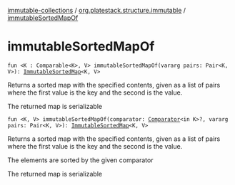 [immutable-collections](../index.md) / [org.platestack.structure.immutable](index.md) / [immutableSortedMapOf](.)

# immutableSortedMapOf

`fun <K : Comparable<K>, V> immutableSortedMapOf(vararg pairs: Pair<K, V>): `[`ImmutableSortedMap`](-immutable-sorted-map/index.md)`<K, V>`

Returns a sorted map with the specified contents, given as a list of pairs where the first value is the key and the second is the value.

The returned map is serializable

`fun <K, V> immutableSortedMapOf(comparator: `[`Comparator`](http://docs.oracle.com/javase/6/docs/api/java/util/Comparator.html)`<in K>?, vararg pairs: Pair<K, V>): `[`ImmutableSortedMap`](-immutable-sorted-map/index.md)`<K, V>`

Returns a sorted map with the specified contents, given as a list of pairs where the first value is the key and the second is the value.

The elements are sorted by the given comparator

The returned map is serializable

